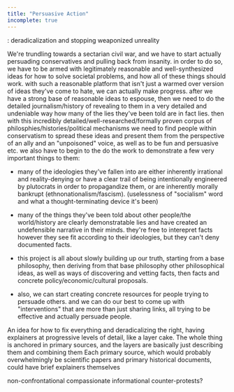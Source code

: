 ```yaml
---
title: "Persuasive Action"
incomplete: true
---
```


: deradicalization and stopping weaponized unreality


We're trundling towards a sectarian civil war, and we have to start actually persuading conservatives and pulling back from insanity. in order to do so, we have to be armed with legitimately reasonable and well-synthesized ideas for how to solve societal problems, and how all of these things should work. with such a reasonable platform that isn't just a warmed over version of ideas they've come to hate, we can actually make progress. after we have a strong base of reasonable ideas to espouse, then we need to do the detailed journalism/history of revealing to them in a very detailed and undeniable way how many of the lies they've been told are in fact lies. then with this incredibly detailed/well-researched/formally proven corpus of philosphies/histories/political mechanisms we need to find people within conservatism to spread these ideas and present them from the perspective of an ally and an "unpoisoned" voice, as well as to be fun and persuasive etc. we also have to begin to the do the work to demonstrate a few very important things to them:

- many of the ideologies they've fallen into are either inherently irrational and reality-denying or have a clear trail of being intentionally engineered by plutocrats in order to propagandize them, or are inherently morally bankrupt (ethnonationalism/fascism). (uselessness of "socialism" word and what a thought-terminating device it's been)

- many of the things they've been told about other people/the world/history are clearly demonstratable lies and have created an undefensible narrative in their minds. they're free to interepret facts however they see fit according to their ideologies, but they can't deny documented facts.

- this project is all about slowly building up our truth, starting from a base philosophy, then deriving from that base philosophy other philosophical ideas, as well as ways of discovering and vetting facts, then facts and concrete policy/economic/cultural proposals.

- also, we can start creating concrete resources for people trying to persuade others. and we can do our best to come up with "interventions" that are more than just sharing links, all trying to be effective and actually persuade people.




An idea for how to fix everything and deradicalizing the right, having explainers at progressive levels of detail, like a layer cake. The whole thing is anchored in primary sources, and the layers are basically just describing them and combining them
Each primary source, which would probably overwhelmingly be scientific papers and primary historical documents, could have brief explainers themselves

non-confrontational compassionate informational counter-protests?
